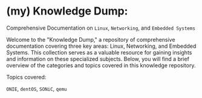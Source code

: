 # (my) Knowledge Dump: 

Comprehensive Documentation on `Linux`, `Networking`, and `Embedded Systems`

Welcome to the "Knowledge Dump," a repository of comprehensive documentation covering three key areas: Linux, Networking, and Embedded Systems. This collection serves as a valuable resource for gaining insights and information on these specialized subjects. Below, you will find a brief overview of the categories and topics covered in this knowledge repository.

Topics covered:

`ONIE`, `dentOS`, `SONiC`, `qemu`
